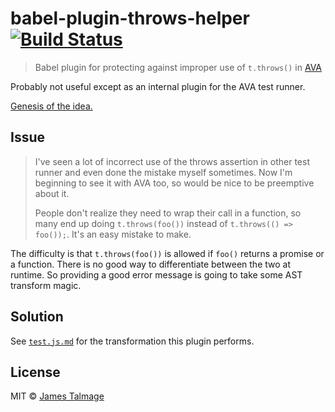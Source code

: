 # babel-plugin-throws-helper [![Build Status](https://travis-ci.org/avajs/babel-plugin-throws-helper.svg?branch=master)](https://travis-ci.org/avajs/babel-plugin-throws-helper)

> Babel plugin for protecting against improper use of `t.throws()` in [AVA](https://ava.li)

Probably not useful except as an internal plugin for the AVA test runner.

[Genesis of the idea.](https://github.com/sindresorhus/eslint-plugin-ava/issues/75)

## Issue

> I've seen a lot of incorrect use of the throws assertion in other test runner and even done the mistake myself sometimes. Now I'm beginning to see it with AVA too, so would be nice to be preemptive about it.
>
> People don't realize they need to wrap their call in a function, so many end up doing `t.throws(foo())` instead of `t.throws(() => foo());`. It's an easy mistake to make.

The difficulty is that `t.throws(foo())` is allowed if `foo()` returns a promise or a function. There is no good way to differentiate between the two at runtime. So providing a good error message is going to take some AST transform magic.


## Solution

See [`test.js.md`](test.js.md) for the transformation this plugin performs.

## License

MIT © [James Talmage](https://github.com/jamestalmage)

